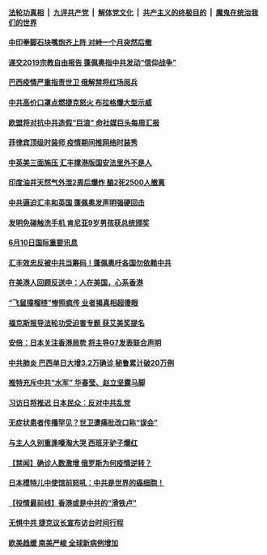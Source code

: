 ####  [法轮功真相](../../../../basic/blob/master/README.md?t=06111131) &nbsp;|&nbsp; [九评共产党](../../../../9ping.md/blob/master/README.md?t=06111131) &nbsp;|&nbsp; [解体党文化](../../../../jtdwh.md/blob/master/README.md?t=06111131)  &nbsp;|&nbsp; [共产主义的终极目的](../../../../gczydzjmd.md/blob/master/README.md?t=06111131) &nbsp;|&nbsp; [魔鬼在统治我们的世界](../../../../mgztzwmdsj.md/blob/master/README.md?t=06111131) 


#### [中印拳脚石块嘴炮齐上阵 对峙一个月突然后撤](../pages/prog202/a102868014.md?t=06111131) 

#### [递交2019宗教自由报告 蓬佩奥指中共发动“信仰战争”](../pages/prog202/a102868016.md?t=06111131) 

#### [巴西疫情严重指责世卫 俄解禁将红场阅兵](../pages/prog202/a102867899.md?t=06111131) 

#### [中共高价口罩点燃捷克怒火 布拉格爆大型示威](../pages/prog202/a102867941.md?t=06111131) 

#### [欧盟将对抗中共造假“巨浪” 命社媒巨头每周汇报](../pages/prog202/a102867918.md?t=06111131) 

#### [菲律宾顶级时装师 疫情期间推网络时装秀](../pages/prog202/a102867932.md?t=06111131) 

#### [中英美三面施压 汇丰撑港版国安法里外不是人](../pages/prog202/a102867914.md?t=06111131) 


#### [印度油井天然气外泄2周后爆炸 酿2死2500人撤离](../pages/prog202/a102867788.md?t=06111131) 

#### [中共逼迫汇丰和英国 蓬佩奥发声明强硬回击](../pages/prog202/a102867794.md?t=06111131) 

#### [发明免碰触洗手机 肯尼亚9岁男孩获总统颁奖](../pages/prog202/a102867662.md?t=06111131) 


#### [6月10日国际重要讯息](../pages/prog202/a102867461.md?t=06111131) 

#### [汇丰效忠反被中共当筹码！蓬佩奥吁各国勿依赖中共](../pages/prog202/a102867465.md?t=06111131) 

#### [在美港人回顾反送中：人在美国，心系香港](../pages/prog202/a102867447.md?t=06111131) 

#### [“飞鼠撞榴梿”惨照疯传 业者揭真相超傻眼](../pages/prog202/a102867406.md?t=06111131) 

#### [福克斯报导法轮功受迫害专题 获艾美奖提名](../pages/prog202/a102867439.md?t=06111131) 

#### [安倍：日本关注香港局势 将主导G7发表联合声明](../pages/prog202/a102867415.md?t=06111131) 

#### [中共肺炎 巴西单日大增3.2万确诊 秘鲁累计破20万例](../pages/prog202/a102867392.md?t=06111131) 

#### [推特充斥中共“水军” 华春莹、赵立坚露马脚](../pages/prog202/a102867357.md?t=06111131) 

#### [习访日将推迟 日本民众：反对中共乱党](../pages/prog202/a102866868.md?t=06111131) 

#### [无症状患者传播罕见？世卫遭痛批改口称“误会”](../pages/prog202/a102867323.md?t=06111131) 

#### [与主人久别重逢嚎淘大哭 西班牙驴子爆红](../pages/prog202/a102866801.md?t=06111131) 

#### [【禁闻】确诊人数激增 俄罗斯为何疫情逆转？](../pages/prog202/a102867014.md?t=06111131) 

#### [日本模特儿中使馆前怒吼：中共是世界的癌细胞！](../pages/prog202/a102867229.md?t=06111131) 


#### [【役情最前线】香港或是中共的“滑铁卢”](../pages/prog202/a102867177.md?t=06111131) 

#### [无惧中共 捷克议长宣布访台时间行程](../pages/prog202/a102867151.md?t=06111131) 

#### [欧美趋缓 南美严峻 全球新病例增加](../pages/prog202/a102866949.md?t=06111131) 

